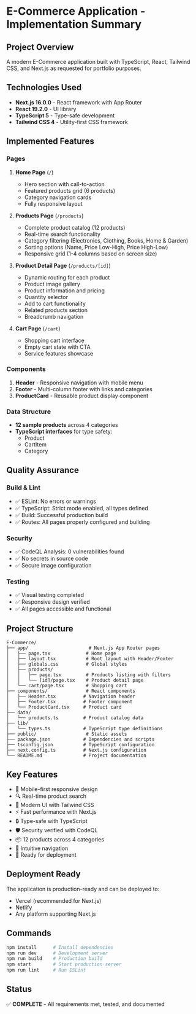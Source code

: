 # E-Commerce Application - Implementation Summary

## Project Overview
A modern E-Commerce application built with TypeScript, React, Tailwind CSS, and Next.js as requested for portfolio purposes.

## Technologies Used
- **Next.js 16.0.0** - React framework with App Router
- **React 19.2.0** - UI library
- **TypeScript 5** - Type-safe development
- **Tailwind CSS 4** - Utility-first CSS framework

## Implemented Features

### Pages
1. **Home Page** (`/`)
   - Hero section with call-to-action
   - Featured products grid (6 products)
   - Category navigation cards
   - Fully responsive layout

2. **Products Page** (`/products`)
   - Complete product catalog (12 products)
   - Real-time search functionality
   - Category filtering (Electronics, Clothing, Books, Home & Garden)
   - Sorting options (Name, Price Low-High, Price High-Low)
   - Responsive grid (1-4 columns based on screen size)

3. **Product Detail Page** (`/products/[id]`)
   - Dynamic routing for each product
   - Product image gallery
   - Product information and pricing
   - Quantity selector
   - Add to cart functionality
   - Related products section
   - Breadcrumb navigation

4. **Cart Page** (`/cart`)
   - Shopping cart interface
   - Empty cart state with CTA
   - Service features showcase

### Components
1. **Header** - Responsive navigation with mobile menu
2. **Footer** - Multi-column footer with links and categories
3. **ProductCard** - Reusable product display component

### Data Structure
- **12 sample products** across 4 categories
- **TypeScript interfaces** for type safety:
  - Product
  - CartItem
  - Category

## Quality Assurance

### Build & Lint
- ✅ ESLint: No errors or warnings
- ✅ TypeScript: Strict mode enabled, all types defined
- ✅ Build: Successful production build
- ✅ Routes: All pages properly configured and building

### Security
- ✅ CodeQL Analysis: 0 vulnerabilities found
- ✅ No secrets in source code
- ✅ Secure image configuration

### Testing
- ✅ Visual testing completed
- ✅ Responsive design verified
- ✅ All pages accessible and functional

## Project Structure
```
E-Commerce/
├── app/                      # Next.js App Router pages
│   ├── page.tsx             # Home page
│   ├── layout.tsx           # Root layout with Header/Footer
│   ├── globals.css          # Global styles
│   ├── products/
│   │   ├── page.tsx         # Products listing with filters
│   │   └── [id]/page.tsx    # Product detail page
│   └── cart/page.tsx        # Shopping cart
├── components/              # React components
│   ├── Header.tsx          # Navigation header
│   ├── Footer.tsx          # Footer component
│   └── ProductCard.tsx     # Product card
├── data/
│   └── products.ts         # Product catalog data
├── lib/
│   └── types.ts            # TypeScript type definitions
├── public/                  # Static assets
├── package.json            # Dependencies and scripts
├── tsconfig.json           # TypeScript configuration
├── next.config.ts          # Next.js configuration
└── README.md               # Project documentation

```

## Key Features
- 📱 Mobile-first responsive design
- 🔍 Real-time product search
- 🎨 Modern UI with Tailwind CSS
- ⚡ Fast performance with Next.js
- 🔒 Type-safe with TypeScript
- 🛡️ Security verified with CodeQL
- 📦 12 products across 4 categories
- 🧭 Intuitive navigation
- 🎯 Ready for deployment

## Deployment Ready
The application is production-ready and can be deployed to:
- Vercel (recommended for Next.js)
- Netlify
- Any platform supporting Next.js

## Commands
```bash
npm install      # Install dependencies
npm run dev      # Development server
npm run build    # Production build
npm start        # Start production server
npm run lint     # Run ESLint
```

## Status
✅ **COMPLETE** - All requirements met, tested, and documented
